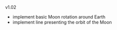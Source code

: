 v1.02
- implement basic Moon rotation around Earth
- implement line presenting the orbit of the Moon

